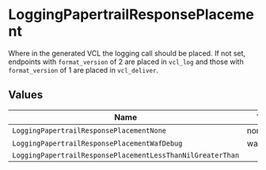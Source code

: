 # LoggingPapertrailResponsePlacement

Where in the generated VCL the logging call should be placed. If not set, endpoints with `format_version` of 2 are placed in `vcl_log` and those with `format_version` of 1 are placed in `vcl_deliver`.



## Values

| Name                                                       | Value                                                      |
| ---------------------------------------------------------- | ---------------------------------------------------------- |
| `LoggingPapertrailResponsePlacementNone`                   | none                                                       |
| `LoggingPapertrailResponsePlacementWafDebug`               | waf_debug                                                  |
| `LoggingPapertrailResponsePlacementLessThanNilGreaterThan` | <nil>                                                      |